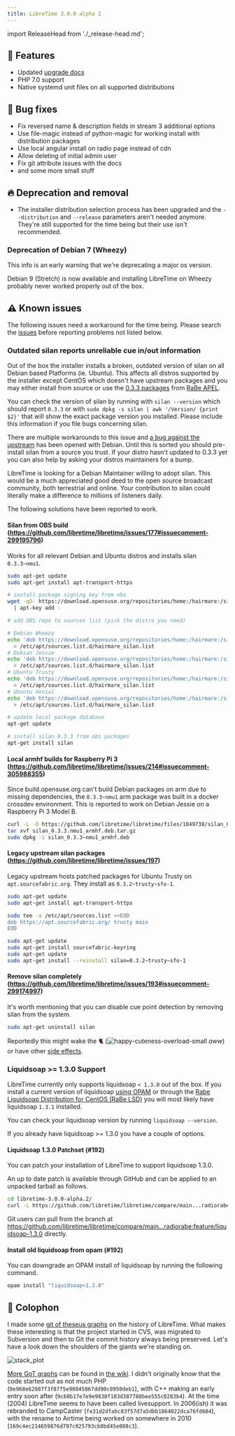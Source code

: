 ```yaml
---
title: LibreTime 3.0.0 alpha 2
---
```


import ReleaseHead from './\_release-head.md';

<ReleaseHead date="2017-07-11" version="3.0.0-alpha.2"/>

## :rocket: Features

- Updated [upgrade docs](https://libretime.org/docs/admin-manual/setup/upgrade/)
- PHP 7.0 support
- Native systemd unit files on all supported distributions

## :bug: Bug fixes

- Fix reversed name & description fields in stream 3 additional options
- Use file-magic instead of python-magic for working install with distribution packages
- Use local angular install on radio page instead of cdn
- Allow deleting of initial admin user
- Fix git attribute issues with the docs
- and some more small stuff

## :fire: Deprecation and removal

- The installer distribution selection process has been upgraded and the `--distribution` and `--release` parameters aren't needed anymore. They're still supported for the time being but their use isn't recommended.

### Deprecation of Debian 7 (Wheezy)

This info is an early warning that we're deprecating a major os version.

Debian 9 (Stretch) is now available and installing LibreTime on Wheezy probably never worked properly out of the box.

## :warning: Known issues

The following issues need a workaround for the time being. Please search the [issues](https://github.com/libretime/libretime/issues) before reporting problems not listed below.

### Outdated silan reports unreliable cue in/out information

Out of the box the installer installs a broken, outdated version of silan on all Debian based Platforms (ie. Ubuntu). This affects all distros supported by the installer except CentOS which doesn't have upstream packages and you may either install from source or use the [0.3.3 packages](https://github.com/radiorabe/centos-rpm-silan) from [RaBe APEL](https://build.opensuse.org/project/show/home:radiorabe:audio).

You can check the version of silan by running with `silan --version` which should report `0.3.3` or with `sudo dpkg -s silan | awk '/Version/ {print $2}'` that will show the exact package version you installed. Please include this information if you file bugs concerning silan.

There are multiple workarounds to this issue and [a bug against the upstream](https://bugs.debian.org/cgi-bin/bugreport.cgi?bug=855319) has been opened with Debian. Until this is sorted you should pre-install silan from a source you trust. If your distro hasn't updated to 0.3.3 yet you can also help by asking your distros maintainers for a bump.

LibreTime is looking for a Debian Maintainer willing to adopt silan. This would be a much appreciated good deed to the open source broadcast community, both terrestrial and online. Your contribution to silan could literally make a difference to millions of listeners daily.

The following solutions have been reported to work.

#### Silan from OBS build (https://github.com/libretime/libretime/issues/177#issuecomment-299195796)

Works for all relevant Debian and Ubuntu distros and installs silan `0.3.3~nmu1`.

```bash
sudo apt-get update
sudo apt-get install apt-transport-https

# install package signing key from obs
wget -qO- https://download.opensuse.org/repositories/home:/hairmare:/silan/Debian_7.0/Release.key \
  | apt-key add -

# add OBS repo to sources list (pick the distro you need)

# Debian Wheezy
echo 'deb https://download.opensuse.org/repositories/home:/hairmare:/silan/Debian_7.0 ./' \
  > /etc/apt/sources.list.d/hairmare_silan.list
# Debian Jessie
echo 'deb https://download.opensuse.org/repositories/home:/hairmare:/silan/Debian_8.0 ./' \
  > /etc/apt/sources.list.d/hairmare_silan.list
# Ubuntu Trusty
echo 'deb https://download.opensuse.org/repositories/home:/hairmare:/silan/xUbuntu_14.04 ./' \
  > /etc/apt/sources.list.d/hairmare_silan.list
# Ubuntu Xenial
echo 'deb https://download.opensuse.org/repositories/home:/hairmare:/silan/xUbuntu_16.04 ./' \
  > /etc/apt/sources.list.d/hairmare_silan.list

# update local package database
apt-get update

# install silan 0.3.3 from obs packages
apt-get install silan
```

#### Local armhf builds for Raspberry Pi 3 (https://github.com/libretime/libretime/issues/214#issuecomment-305988355)

Since build.opensuse.org can't build Debian packages on arm due to missing dependencies, the `0.3.3~nmu1` arm package was built in a docker crossdev environment. This is reported to work on Debian Jessie on a Raspberry Pi 3 Model B.

```bash
curl -L -O https://github.com/libretime/libretime/files/1049738/silan_0.3.3.nmu1_armhf.deb.tar.gz
tar xvf silan_0.3.3.nmu1_armhf.deb.tar.gz
sudo dpkg -i silan_0.3.3~nmu1_armhf.deb
```

#### Legacy upstream silan packages (https://github.com/libretime/libretime/issues/197)

Legacy upstream hosts patched packages for Ubuntu Trusty on `apt.sourcefabric.org`. They install as `0.3.2~trusty~sfo-1`.

```bash
sudo apt-get update
sudo apt-get install apt-transport-https

sudo tee -a /etc/apt/sources.list <<EOD
deb https://apt.sourcefabric.org/ trusty main
EOD

sudo apt-get update
sudo apt-get install sourcefabric-keyring
sudo apt-get update
sudo apt-get install --reinstall silan=0.3.2~trusty~sfo-1
```

#### Remove silan completely (https://github.com/libretime/libretime/issues/193#issuecomment-299174997)

It's worth mentioning that you can disable cue point detection by removing silan from the system.

```bash
sudo apt-get uninstall silan
```

Reportedly this might wake the :cat2: (![happy-cuteness-overload-small](https://user-images.githubusercontent.com/116588/26853726-6d5bd6be-4b13-11e7-9dbd-9d7333e828c5.png) _aww_) or have other [side effects](https://github.com/libretime/libretime/issues/214#issuecomment-305748757).

### Liquidsoap >= 1.3.0 Support

LibreTime currently only supports liquidsoap `< 1.3.0` out of the box. If you install a current version of liquidsoap [using OPAM](https://www.liquidsoap.info/) or through the [Rabe Liquidsoap Distribution for CentOS (RaBe LSD)](https://build.opensuse.org/project/show/home:radiorabe:liquidsoap) you will most likely have liquidsoap `1.3.1` installed.

You can check your liquidsoap version by running `liquidsoap --version`.

If you already have liquidsoap >= 1.3.0 you have a couple of options.

#### Liquidsoap 1.3.0 Patchset (#192)

You can patch your installation of LibreTime to support liquidsoap 1.3.0.

An up to date patch is available through GitHub and can be applied to an unpacked tarball as follows.

```bash
cd libretime-3.0.0-alpha.2/
curl -L https://github.com/libretime/libretime/compare/main...radiorabe:feature/liquidsoap-1.3.0.patch | patch -p1
```

Git users can pull from the branch at https://github.com/libretime/libretime/compare/main...radiorabe:feature/liquidsoap-1.3.0 directly.

#### Install old liquidsoap from opam (#192)

You can downgrade an OPAM install of liquidsoap by running the following command.

```bash
opam install "liquidsoap<1.3.0"
```

## :memo: Colophon

I made some [git of theseus graphs](https://erikbern.com/2016/12/05/the-half-life-of-code.html) on the history of LibreTime. What makes these interesting is that the project started in CVS, was migrated to Subversion and then to Git the commit history always being preserved. Let's have a look down the shoulders of the giants we're standing on.

![stack_plot](https://user-images.githubusercontent.com/116588/26903309-efa373ce-4bdc-11e7-8ce7-c60a72635639.png)

[More GoT graphs](https://github.com/libretime/libretime/wiki/Git-of-Theseus) can be found in [the wiki](https://github.com/libretime/libretime/wiki). I didn't originally know that the code started out as not much PHP (`0e968e62887f3f87f5e90845867dd90c8950deb1`), with C++ making an early entry soon after (`9c60b17e7e9e9830f103d387780bee555c0283b4`). At the time (2004) LibreTime seems to have been called livesupport. In 2006(ish) it was rebranded to CampCaster (`fe31d2dfabc83f57d7a5dbb1864022dca76fd604`), with the rename to Airtime being worked on somewhere in 2010 (`169c4ec214659876d797c025793cb8bd45e088c3`).
